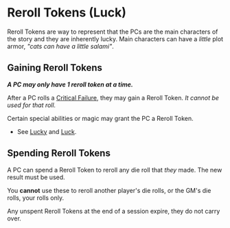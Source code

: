 # Reroll Tokens (Luck)

Reroll Tokens are way to represent that the PCs are the main characters of the story and they are inherently lucky. Main characters can have a *little* plot armor, *"cats can have a little salami"*.

## Gaining Reroll Tokens

***A PC may only have 1 reroll token at a time.***

After a PC rolls a [Critical Failure](Critical%20Failure.md), they may gain a Reroll Token. *It cannot be used for that roll.*

Certain special abilities or magic may grant the PC a Reroll Token.

- See [Lucky](../../Player%20Characters/Ancenstries/Human.md#Lucky) and [Luck](../../Magic/Spells/Spells%20by%20Level/Level%202/Luck.md).

## Spending Reroll Tokens

A PC can spend a Reroll Token to reroll any die roll that *they* made. The new result must be used.

You **cannot** use these to reroll another player's die rolls, or the GM's die rolls, your rolls only.

Any unspent Reroll Tokens at the end of a session expire, they do not carry over.
